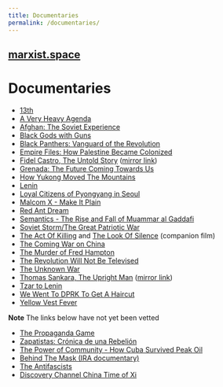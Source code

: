```yaml
---
title: Documentaries
permalink: /documentaries/
---
```


## [marxist.space](https://marxist.space)

# Documentaries

* [13th](https://en.wikipedia.org/wiki/13TH_(film))
* [A Very Heavy Agenda](https://drive.google.com/drive/folders/1Ytll8_9XTHovwvxmY7KgTZYsRIbE8E9U)
* [Afghan: The Soviet Experience](https://drive.google.com/file/d/1doCBDm2fqgxRBSjRdhAL_F0TrBSnTQ-N/view)
* [Black Gods with Guns](https://www.youtube.com/watch?v=DxqK6eqwwLc)
* [Black Panthers: Vanguard of the Revolution](https://www2.123-movies.com/movie/the-black-panthers-vanguard-of-the-revolution/)
* [Empire Files: How Palestine Became Colonized](https://youtube.com/watch?v=BT5L4YU_Fl4)
* [Fidel Castro, The Untold Story](https://www.youtube.com/watch?v=P2Obp6YS4SY) ([mirror link](https://peertube.social/videos/watch/97e50d71-9a2c-4a18-bb3b-fe7ffffd9d61))
* [Grenada: The Future Coming Towards Us](https://www.youtube.com/watch?v=7z-AxNFx88o)
* [How Yukong Moved The Mountains](https://www.youtube.com/playlist?list=PLMt0ncvnKoz3ar_f78qBeA29-0kwrsXvT)
* [Lenin](https://www.youtube.com/playlist?list=PL35BC1713B4493483)
* [Loyal Citizens of Pyongyang in Seoul](https://www.youtube.com/watch?v=ktE_3PrJZO0)
* [Malcom X - Make It Plain](https://www.youtube.com/watch?v=csWByunwVI8)
* [Red Ant Dream](https://www.youtube.com/watch?v=cVvThDX4bbQ)
* [Semantics - The Rise and Fall of Muammar al Gaddafi](https://youtube.com/watch?v=qVHzAinRH4g)
* [Soviet Storm/The Great Patriotic War](https://www.youtube.com/playlist?list=PLiizh2ZxteI5aQoy4x7YBkZE8bN0NNB2W)
* [The Act Of Killing](https://www.youtube.com/watch?v=-349HTKhPno) and [The Look Of Silence](https://www.youtube.com/watch?v=9iNcQFPECDc) (companion film)
* [The Coming War on China](https://www.youtube.com/watch?v=GDl9ecICIYg)
* [The Murder of Fred Hampton](https://www.youtube.com/watch?v=d-7JIR1u9qw)
* [The Revolution Will Not Be Televised](https://www.youtube.com/watch?v=iH5nzZU0qCc)
* [The Unknown War](https://www.youtube.com/playlist?list=PLr7tdO3Zp0VFhTUH2LD9NYPzBh9uc3Kxb)
* [Thomas Sankara, The Upright Man](https://www.youtube.com/watch?v=G7Vlt41HPUE) ([mirror link](https://vimeo.com/46137917))
* [Tzar to Lenin](https://www.youtube.com/watch?v=egWLsEzaKiI)
* [We Went To DPRK To Get A Haircut](https://www.youtube.com/watch?v=2BO83Ig-E8E)
* [Yellow Vest Fever](https://youtube.com/watch?v=ZIA7sKcFN44)

**Note** The links below have not yet been vetted

* [The Propaganda Game](https://en.wikipedia.org/wiki/The_Propaganda_Game)
* [Zapatistas: Crónica de una Rebelión](https://peertube.social/videos/watch/095ab314-5b94-432f-93e4-a3c83859795c)
* [The Power of Community - How Cuba Survived Peak Oil](https://youtube.com/watch?v=gb9JM8LRrqA)
* [Behind The Mask (IRA documentary)](https://peertube.social/videos/watch/51e72798-6b8b-47d2-88e4-4b5e113adb7d)
* [The Antifascists](https://www.youtube.com/watch?v=XYHnd4boUoM)
* [Discovery Channel China Time of Xi](https://youtube.com/watch?v=9xB1TvNL4m8)
